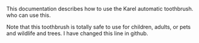 This documentation describes how to use the Karel automatic toothbrush. who can use this. 

Note that this toothbrush is totally safe to use for children, adults, or pets and wildlife and trees. I have changed this line in github.
